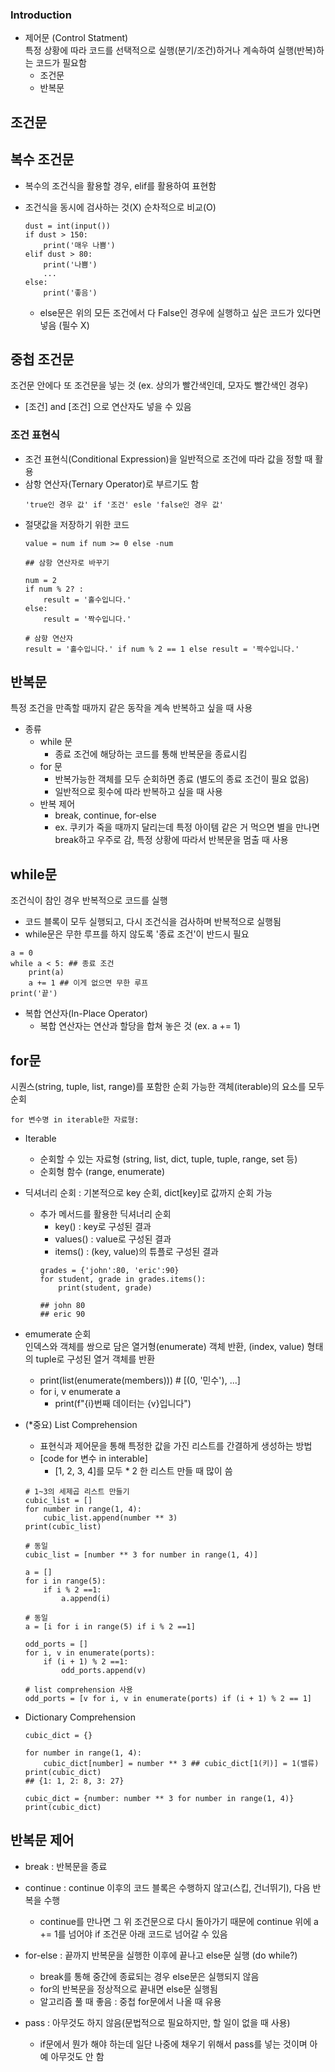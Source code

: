 ### Introduction
- 제어문 (Control Statment)  
특정 상황에 따라 코드를 선택적으로 실행(분기/조건)하거나 계속하여 실행(반복)하는 코드가 필요함
  - 조건문
  - 반복문

## 조건문

## 복수 조건문
- 복수의 조건식을 활용할 경우, elif를 활용하여 표현함
- 조건식을 동시에 검사하는 것(X) 순차적으로 비교(O)
  
  ```
  dust = int(input())
  if dust > 150:
      print('매우 나쁨')
  elif dust > 80:
      print('나쁨')
      ...
  else:
      print('좋음')
  ```
  - else문은 위의 모든 조건에서 다 False인 경우에 실행하고 싶은 코드가 있다면 넣음 (필수 X)

## 중첩 조건문
조건문 안에다 또 조건문을 넣는 것 (ex. 상의가 빨간색인데, 모자도 빨간색인 경우)
- [조건] and [조건] 으로 연산자도 넣을 수 있음

### 조건 표현식
- 조건 표현식(Conditional Expression)을 일반적으로 조건에 따라 값을 정할 때 활용
- 삼항 연산자(Ternary Operator)로 부르기도 함
  ```
  'true인 경우 값' if '조건' esle 'false인 경우 값'
  ```
- 절댓값을 저장하기 위한 코드
  ```
  value = num if num >= 0 else -num
  ```
  ```
  ## 삼항 연산자로 바꾸기

  num = 2
  if num % 2? :
      result = '홀수입니다.'
  else:
      result = '짝수입니다.'

  # 삼항 연산자
  result = '홀수입니다.' if num % 2 == 1 else result = '짝수입니다.'
  ```

## 반복문
특정 조건을 만족할 때까지 같은 동작을 계속 반복하고 싶을 때 사용
- 종류
  - while 문
    - 종료 조건에 해당하는 코드를 통해 반복문을 종료시킴
  - for 문
    - 반복가능한 객체를 모두 순회하면 종료 (별도의 종료 조건이 필요 없음)
    - 일반적으로 횟수에 따라 반복하고 싶을 때 사용
  - 반복 제어
    - break, continue, for-else
    - ex. 쿠키가 죽을 때까지 달리는데 특정 아이템 같은 거 먹으면 별을 만나면 break하고 우주로 감, 특정 상황에 따라서 반복문을 멈출 때 사용

## while문
조건식이 참인 경우 반복적으로 코드를 실행
- 코드 블록이 모두 실행되고, 다시 조건식을 검사하며 반복적으로 실행됨
- while문은 무한 루프를 하지 않도록 '종료 조건'이 반드시 필요
```
a = 0
while a < 5: ## 종료 조건
    print(a)
    a += 1 ## 이게 없으면 무한 루프
print('끝')
```
- 복합 연산자(In-Place Operator)
  - 복합 연산자는 연산과 할당을 합쳐 놓은 것 (ex. a += 1)

## for문
시퀀스(string, tuple, list, range)를 포함한 순회 가능한 객체(iterable)의 요소를 모두 순회
```
for 변수명 in iterable한 자료형:
```
- Iterable
  - 순회할 수 있는 자료형 (string, list, dict, tuple, tuple, range, set 등)
  - 순회형 함수 (range, enumerate)
  
- 딕셔너리 순회 : 기본적으로 key 순회, dict[key]로 값까지 순회 가능
  - 추가 메서드를 활용한 딕셔너리 순회
    - key() : key로 구성된 결과
    - values() : value로 구성된 결과
    - items() : (key, value)의 튜플로 구성된 결과
    ```
    grades = {'john':80, 'eric':90}
    for student, grade in grades.items():
        print(student, grade)

    ## john 80
    ## eric 90
    ```

- emumerate 순회  
  인덱스와 객체를 쌍으로 담은 열거형(enumerate) 객체 반환, (index, value) 형태의 tuple로 구성된 열거 객체를 반환
    - print(list(enumerate(members))) # [(0, '민수'), ...]
    - for i, v enumerate a
      - print(f"{i}번째 데이터는 {v}입니다")

- (*중요) List Comprehension
  - 표현식과 제어문을 통해 특정한 값을 가진 리스트를 간결하게 생성하는 방법
  - [code for 변수 in interable]
    - [1, 2, 3, 4]를 모두 * 2 한 리스트 만들 때 많이 씀
  ```
  # 1~3의 세제곱 리스트 만들기
  cubic_list = []
  for number in range(1, 4):
      cubic_list.append(number ** 3)
  print(cubic_list)

  # 동일
  cubic_list = [number ** 3 for number in range(1, 4)]
  ```
  ```
  a = []
  for i in range(5):
      if i % 2 ==1:
          a.append(i)

  # 동일
  a = [i for i in range(5) if i % 2 ==1]
  ```
  ```
  odd_ports = []
  for i, v in enumerate(ports):
      if (i + 1) % 2 ==1:
          odd_ports.append(v)
  
  # list comprehension 사용
  odd_ports = [v for i, v in enumerate(ports) if (i + 1) % 2 == 1]
  ```

- Dictionary Comprehension
  ```
  cubic_dict = {}

  for number in range(1, 4):
      cubic_dict[number] = number ** 3 ## cubic_dict[1(키)] = 1(밸류)
  print(cubic_dict)
  ## {1: 1, 2: 8, 3: 27}

  cubic_dict = {number: number ** 3 for number in range(1, 4)}
  print(cubic_dict)
  ```

## 반복문 제어
- break : 반복문을 종료
  
- continue : continue 이후의 코드 블록은 수행하지 않고(스킵, 건너뛰기), 다음 반복을 수행
  - continue를 만나면 그 위 조건문으로 다시 돌아가기 때문에 continue 위에 a += 1를 넘어야 if 조건문 아래 코드로 넘어갈 수 있음
  
- for-else : 끝까지 반복문을 실행한 이후에 끝나고 else문 실행 (do while?)
  - break를 통해 중간에 종료되는 경우 else문은 실행되지 않음
  - for의 반복문을 정상적으로 끝내면 else문 실행됨
  - 알고리즘 풀 때 좋음 : 중첩 for문에서 나올 때 유용  
  
- pass : 아무것도 하지 않음(문법적으로 필요하지만, 할 일이 없을 때 사용)
  - if문에서 뭔가 해야 하는데 일단 나중에 채우기 위해서 pass를 넣는 것이며 아예 아무것도 안 함